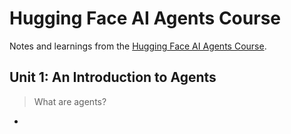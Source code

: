# Hugging Face AI Agents Course

Notes and learnings from the [Hugging Face AI Agents Course](https://huggingface.co/learn/agents-course/unit1/introduction).


## Unit 1: An Introduction to Agents

> What are agents?
- 


